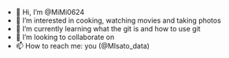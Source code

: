 - 👋 Hi, I’m @MiMi0624
- 👀 I’m interested in cooking, watching movies and taking photos
- 🌱 I’m currently learning what the git is and how to use git
- 💞️ I’m looking to collaborate on 
- 📫 How to reach me: you (@MIsato_data)

<!---
MiMi0624/MiMi0624 is a ✨ special ✨ repository because its `README.md` (this file) appears on your GitHub profile.
You can click the Preview link to take a look at your changes.
--->
